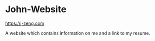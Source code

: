 # John-Website

<https://j-zeng.com>

A website which contains information on me and a link to my resume. 
